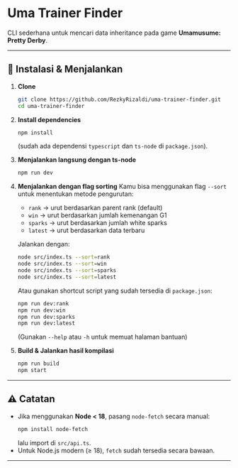 # Uma Trainer Finder

CLI sederhana untuk mencari data inheritance pada game **Umamusume: Pretty Derby**.

---

## 🚀 Instalasi & Menjalankan

1. **Clone**
   ```bash
   git clone https://github.com/RezkyRizaldi/uma-trainer-finder.git
   cd uma-trainer-finder
   ```

2. **Install dependencies**
   ```bash
   npm install
   ```
   (sudah ada dependensi `typescript` dan `ts-node` di `package.json`).

3. **Menjalankan langsung dengan ts-node**
   ```bash
   npm run dev
   ```

4. **Menjalankan dengan flag sorting**
   Kamu bisa menggunakan flag `--sort` untuk menentukan metode pengurutan:
   - `rank` → urut berdasarkan parent rank (default)
   - `win` → urut berdasarkan jumlah kemenangan G1
   - `sparks` → urut berdasarkan jumlah white sparks
   - `latest` → urut berdasarkan data terbaru

   Jalankan dengan:
   ```bash
   node src/index.ts --sort=rank
   node src/index.ts --sort=win
   node src/index.ts --sort=sparks
   node src/index.ts --sort=latest
   ```

   Atau gunakan shortcut script yang sudah tersedia di `package.json`:
   ```bash
   npm run dev:rank
   npm run dev:win
   npm run dev:sparks
   npm run dev:latest
   ```
   (Gunakan `--help` atau `-h` untuk memuat halaman bantuan)

5. **Build & Jalankan hasil kompilasi**
   ```bash
   npm run build
   npm start
   ```

---

## ⚠️ Catatan
- Jika menggunakan **Node < 18**, pasang `node-fetch` secara manual:
  ```bash
  npm install node-fetch
  ```
  lalu import di `src/api.ts`.
- Untuk Node.js modern (≥ 18), `fetch` sudah tersedia secara bawaan.

---
